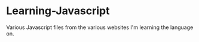 # Learning-Javascript


Various Javascript files from the various websites I'm learning the language on.

